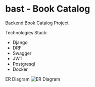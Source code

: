 # bast - Book Catalog

Backend Book Catalog Project

Technologies Stack:
 - Django
 - DRF
 - Swagger
 - JWT
 - Postgresql
 - Docker

ER Diagram
![ER Diagram](https://i.imgur.com/YEerdI4.jpg)
